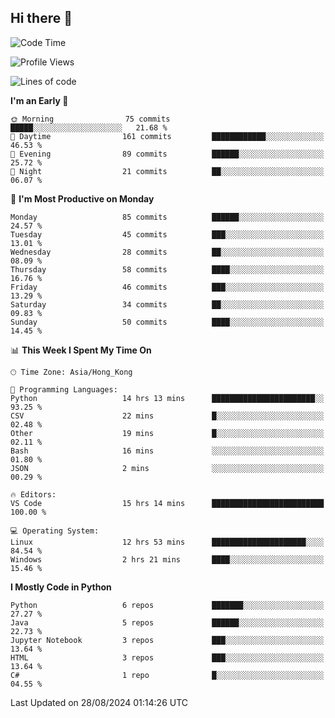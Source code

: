 ## Hi there 👋

<!--
**gessiegulugulu/gessiegulugulu** is a ✨ _special_ ✨ repository because its `README.md` (this file) appears on your GitHub profile.

Here are some ideas to get you started:

- 🔭 I’m currently working on ...
- 🌱 I’m currently learning ...
- 👯 I’m looking to collaborate on ...
- 🤔 I’m looking for help with ...
- 💬 Ask me about ...
- 📫 How to reach me: ...
- 😄 Pronouns: ...
- ⚡ Fun fact: ...
-->

<!--START_SECTION:waka-->
![Code Time](http://img.shields.io/badge/Code%20Time-43%20hrs%2017%20mins-blue)

![Profile Views](http://img.shields.io/badge/Profile%20Views-0-blue)

![Lines of code](https://img.shields.io/badge/From%20Hello%20World%20I%27ve%20Written-3.3%20million%20lines%20of%20code-blue)

**I'm an Early 🐤** 

```text
🌞 Morning                75 commits          █████░░░░░░░░░░░░░░░░░░░░   21.68 % 
🌆 Daytime                161 commits         ████████████░░░░░░░░░░░░░   46.53 % 
🌃 Evening                89 commits          ██████░░░░░░░░░░░░░░░░░░░   25.72 % 
🌙 Night                  21 commits          ██░░░░░░░░░░░░░░░░░░░░░░░   06.07 % 
```
📅 **I'm Most Productive on Monday** 

```text
Monday                   85 commits          ██████░░░░░░░░░░░░░░░░░░░   24.57 % 
Tuesday                  45 commits          ███░░░░░░░░░░░░░░░░░░░░░░   13.01 % 
Wednesday                28 commits          ██░░░░░░░░░░░░░░░░░░░░░░░   08.09 % 
Thursday                 58 commits          ████░░░░░░░░░░░░░░░░░░░░░   16.76 % 
Friday                   46 commits          ███░░░░░░░░░░░░░░░░░░░░░░   13.29 % 
Saturday                 34 commits          ██░░░░░░░░░░░░░░░░░░░░░░░   09.83 % 
Sunday                   50 commits          ████░░░░░░░░░░░░░░░░░░░░░   14.45 % 
```


📊 **This Week I Spent My Time On** 

```text
🕑︎ Time Zone: Asia/Hong_Kong

💬 Programming Languages: 
Python                   14 hrs 13 mins      ███████████████████████░░   93.25 % 
CSV                      22 mins             █░░░░░░░░░░░░░░░░░░░░░░░░   02.48 % 
Other                    19 mins             █░░░░░░░░░░░░░░░░░░░░░░░░   02.11 % 
Bash                     16 mins             ░░░░░░░░░░░░░░░░░░░░░░░░░   01.80 % 
JSON                     2 mins              ░░░░░░░░░░░░░░░░░░░░░░░░░   00.29 % 

🔥 Editors: 
VS Code                  15 hrs 14 mins      █████████████████████████   100.00 % 

💻 Operating System: 
Linux                    12 hrs 53 mins      █████████████████████░░░░   84.54 % 
Windows                  2 hrs 21 mins       ████░░░░░░░░░░░░░░░░░░░░░   15.46 % 
```

**I Mostly Code in Python** 

```text
Python                   6 repos             ███████░░░░░░░░░░░░░░░░░░   27.27 % 
Java                     5 repos             ██████░░░░░░░░░░░░░░░░░░░   22.73 % 
Jupyter Notebook         3 repos             ███░░░░░░░░░░░░░░░░░░░░░░   13.64 % 
HTML                     3 repos             ███░░░░░░░░░░░░░░░░░░░░░░   13.64 % 
C#                       1 repo              █░░░░░░░░░░░░░░░░░░░░░░░░   04.55 % 
```




 Last Updated on 28/08/2024 01:14:26 UTC
<!--END_SECTION:waka-->

